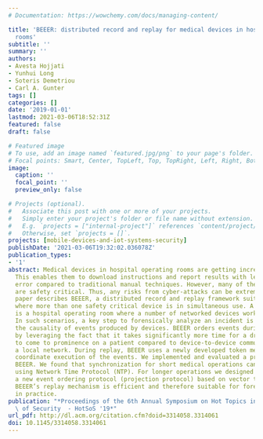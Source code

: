 ```yaml
---
# Documentation: https://wowchemy.com/docs/managing-content/

title: 'BEEER: distributed record and replay for medical devices in hospital operating
  rooms'
subtitle: ''
summary: ''
authors:
- Avesta Hojjati
- Yunhui Long
- Soteris Demetriou
- Carl A. Gunter
tags: []
categories: []
date: '2019-01-01'
lastmod: 2021-03-06T18:52:31Z
featured: false
draft: false

# Featured image
# To use, add an image named `featured.jpg/png` to your page's folder.
# Focal points: Smart, Center, TopLeft, Top, TopRight, Left, Right, BottomLeft, Bottom, BottomRight.
image:
  caption: ''
  focal_point: ''
  preview_only: false

# Projects (optional).
#   Associate this post with one or more of your projects.
#   Simply enter your project's folder or file name without extension.
#   E.g. `projects = ["internal-project"]` references `content/project/deep-learning/index.md`.
#   Otherwise, set `projects = []`.
projects: [mobile-devices-and-iot-systems-security]
publishDate: '2021-03-06T19:32:02.036078Z'
publication_types:
- '1'
abstract: Medical devices in hospital operating rooms are getting increasingly interconnected.
  This enables them to download instructions and report results with less risk of
  error compared to traditional manual techniques. However, many of these devices
  are safety critical. Thus, any risks from cyber-attacks can be extremely high. This
  paper describes BEEER, a distributed record and replay framework suitable for environments
  where more than one safety critical device is in simultaneous use. A prominent example
  is a hospital operating room where a number of networked devices work together.
  In such scenarios, a key step to forensically analyze an incident is understanding
  the causality of events produced by devices. BEEER orders events during recording
  by leveraging the fact that it takes significantly more time for a drug’s effects
  to come to prominence on a patient compared to device-to-device communication on
  a local network. During replay, BEEER uses a newly developed token mechanism to
  coordinate execution of the events. We implemented and evaluated a prototype of
  BEEER. We found that synchronization for short medical operations can be achieved
  using Network Time Protocol (NTP). For longer operations we designed and developed
  a new event ordering protocol (projection protocol) based on vector timestamps.
  BEEER’s replay mechanism is efficient and therefore suitable for forensics analyses
  in practice.
publication: "*Proceedings of the 6th Annual Symposium on Hot Topics in the Science\
  \ of Security  - HotSoS '19*"
url_pdf: http://dl.acm.org/citation.cfm?doid=3314058.3314061
doi: 10.1145/3314058.3314061
---
```

